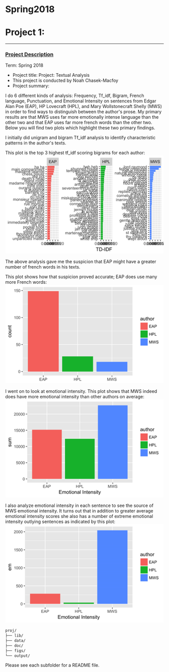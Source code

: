 # Spring2018
# Project 1:

----


### [Project Description](doc/)


Term: Spring 2018

+ Project title: Project: Textual Analysis
+ This project is conducted by Noah Chasek-Macfoy
+ Project summary: 


I do 6 different kinds of analysis: Frequency, Tf_idf, Bigram, French language, Punctuation, and Emotional Intensity on sentences from Edgar Alan Poe (EAP), HP Lovecraft (HPL), and Mary Wollstonecraft Shelly (MWS) in order to find ways to distinguish between the author's prose. My primary results are that MWS uses far more emotionally intense language than the other two and that EAP uses far more french words than the other two. Below you will find two plots which highlight these two primary findings. 

I initially did unigram and bigram Tf_idf analysis to identify characteristic patterns in the author's texts. 

This plot is the top 3 highest tf_idf scoring bigrams for each author:
![alt text](figs/top30bigramtf_idf.png)

The above analysis gave me the suspicion that EAP might have a greater number of french words in his texts.

This plot shows how that suspicion proved accurate; EAP does use many more French words:
![alt text](figs/frencount.png)

I went on to look at emotional intensity. This plot shows that MWS indeed does have more emotional intensity than other authors on average:
![alt text](figs/authoremotion.png)

I also analyze emotional intensity in each sentence to see the source of MWS emotional intensity. It turns out that in addition to greater average emotional intensity scores she also has a number of extreme emotional intensity outlying sentences as indicated by this plot:
![alt text](figs/emotionsentences.png)

```
proj/
├── lib/
├── data/
├── doc/
├── figs/
└── output/
```

Please see each subfolder for a README file.
